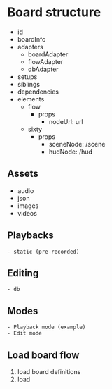 # Board structure

- id
- boardInfo
- adapters
  - boardAdapter
  - flowAdapter
  - dbAdapter
- setups
- siblings
- dependencies
- elements
  - flow
    - props
      - nodeUrl: url
  - sixty
    - props
      - sceneNode: /scene
      - hudNode: /hud

## Assets

- audio
- json
- images
- videos

## Playbacks

    - static (pre-recorded)

## Editing

    - db

## Modes

    - Playback mode (example)
    - Edit mode

## Load board flow

1. load board definitions
2. load

